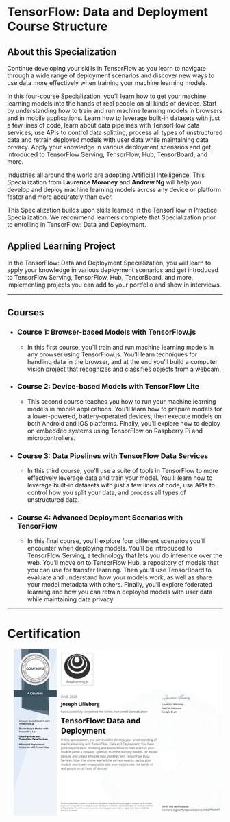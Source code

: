 # TensorFlow: Data and Deployment Course Structure

## About this Specialization
Continue developing your skills in TensorFlow as you learn to navigate through a wide range of deployment scenarios and discover new ways to use data more effectively when training your machine learning models.

In this four-course Specialization, you’ll learn how to get your machine learning models into the hands of real people on all kinds of devices. Start by understanding how to train and run machine learning models in browsers and in mobile applications. Learn how to leverage built-in datasets with just a few lines of code, learn about data pipelines with TensorFlow data services, use APIs to control data splitting, process all types of unstructured data and retrain deployed models with user data while maintaining data privacy. Apply your knowledge in various deployment scenarios and get introduced to TensorFlow Serving, TensorFlow, Hub, TensorBoard, and more.

Industries all around the world are adopting Artificial Intelligence. This Specialization from **Laurence Moroney** and **Andrew Ng** will help you develop and deploy machine learning models across any device or platform faster and more accurately than ever.

This Specialization builds upon skills learned in the TensorFlow in Practice Specialization. We recommend learners complete that Specialization prior to enrolling in TensorFlow: Data and Deployment.

## Applied Learning Project
In the TensorFlow: Data and Deployment Specialization, you will learn to apply your knowledge in various deployment scenarios and get introduced to TensorFlow Serving, TensorFlow, Hub, TensorBoard, and more, implementing projects you can add to your portfolio and show in interviews.

---

## Courses

- ### Course 1: Browser-based Models with TensorFlow.js
  - In this first course, you’ll train and run machine learning models in any browser using TensorFlow.js. You’ll learn techniques for handling data in the browser, and at the end you’ll build a computer vision project that recognizes and classifies objects from a webcam.
- ### Course 2: Device-based Models with TensorFlow Lite
  - This second course teaches you how to run your machine learning models in mobile applications. You’ll learn how to prepare models for a lower-powered, battery-operated devices, then execute models on both Android and iOS platforms. Finally, you’ll explore how to deploy on embedded systems using TensorFlow on Raspberry Pi and microcontrollers.
- ### Course 3: Data Pipelines with TensorFlow Data Services
  - In this third course, you’ll use a suite of tools in TensorFlow to more effectively leverage data and train your model. You’ll learn how to leverage built-in datasets with just a few lines of code, use APIs to control how you split your data, and process all types of unstructured data.
- ### Course 4: Advanced Deployment Scenarios with TensorFlow
  - In this final course, you’ll explore four different scenarios you’ll encounter when deploying models. You’ll be introduced to TensorFlow Serving, a technology that lets you do inference over the web. You’ll move on to TensorFlow Hub, a repository of models that you can use for transfer learning. Then you’ll use TensorBoard to evaluate and understand how your models work, as well as share your model metadata with others. Finally, you’ll explore federated learning and how you can retrain deployed models with user data while maintaining data privacy.

---

# Certification
<p align="center">
  <img src="TensorFlow Data and Deployment Certification Images/TensorFlow_Data_and_Deployment_Certificate.jpg" | width=800 />
</p>